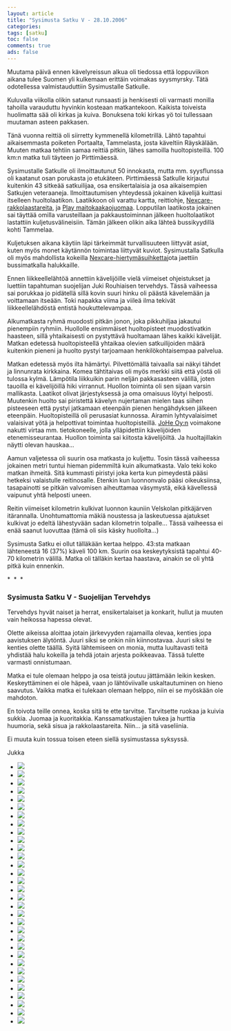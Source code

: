 ```yaml
---
layout: article 
title: "Sysimusta Satku V - 28.10.2006" 
categories: 
tags: [satku]
toc: false 
comments: true 
ads: false 
---
```


Muutama päivä ennen kävelyreissun alkua oli tiedossa että loppuviikon
aikana tulee Suomen yli kulkemaan erittäin voimakas syysmyrsky. Tätä
odotellessa valmistauduttiin Sysimustalle Satkulle.

Kuluvalla viikolla olikin satanut runsaasti ja henkisesti oli varmasti
monilla tahoilla varauduttu hyvinkin kosteaan matkantekoon. Kaikista
toiveista huolimatta sää oli kirkas ja kuiva. Bonuksena toki kirkas yö
toi tullessaan muutaman asteen pakkasen.

Tänä vuonna reittiä oli siirretty kymmenellä kilometrillä. Lähtö
tapahtui aikaisemmasta poiketen Portaalta, Tammelasta, josta käveltiin
Räyskälään. Muuten matkaa tehtiin samaa reittiä pitkin, lähes samoilla
huoltopisteillä. 100 km:n matka tuli täyteen jo Pirttimäessä.

Sysimustalle Satkulle oli ilmoittautunut 50 innokasta, mutta mm.
syysflunssa oli kaatanut osan porukasta jo etukäteen. Pirttimäessä
Satkulle kirjautui kuitenkin 43 sitkeää satkuilijaa, osa ensikertalaisia
ja osa aikaisempien Satkujen veteraaneja. Ilmoittautumisen yhteydessä
jokainen kävelijä kuittasi itselleen huoltolaatikon.
Laatikkoon oli varattu kartta, reittiohje,
[Nexcare-rakkolaastareita](http://solutions.3m.com/wps/portal/3M/en_US/Nexcare/Home/),
ja [Play
maitokaakaojuomaa](http://www.valio.fi/channels/www/etusivu/tuotteet/tuoteryhmat/7_02028251180_0_1/1771_1094363140_02028251180_3/4844/TULOSTUS.html).
Lopputilan laatikosta jokainen sai täyttää omilla varusteillaan ja
pakkaustoiminnan jälkeen huoltolaatikot lastattiin kuljetusvälineisiin.
Tämän jälkeen olikin aika lähteä bussikyydillä kohti Tammelaa.

Kuljetuksen aikana käytiin läpi tärkeimmät turvallisuuteen liittyvät
asiat, kuten myös monet käytännön toimintaa liittyvät kuviot.
Sysimustalla Satkulla oli myös mahdollista kokeilla
[Nexcare-hiertymäsuihketta](http://solutions.3m.com/wps/portal/3M/en_US/Nexcare/Home/)jota
jaettiin bussimatkalla halukkaille.

Ennen liikkeellelähtöä annettiin kävelijöille vielä viimeiset
ohjeistukset ja luettiin tapahtuman suojelijan Juki Rouhiaisen
tervehdys. Tässä vaiheessa sai porukkaa jo pidätellä sillä kovin suuri
hinku oli päästä kävelemään ja voittamaan itseään. Toki napakka viima ja
viileä ilma tekivät liikkeellelähdöstä entistä houkuttelevampaa.

Alkumatkasta ryhmä muodosti pitkän jonon, joka pikkuhiljaa jakautui
pienempiin ryhmiin. Huollolle ensimmäiset huoltopisteet muodostivatkin
haasteen, sillä yhtaikaisesti on pystyttävä huoltamaan lähes kaikki
kävelijät. Matkan edetessä huoltopisteellä yhtaikaa olevien
satkuilijoiden määrä kuitenkin pieneni ja huolto pystyi tarjoamaan
henkilökohtaisempaa palvelua.

Matkan edetessä myös ilta hämärtyi. Pilvettömällä taivaalla sai näkyi
tähdet ja linnunrata kirkkaina. Komea tähtitaivas oli myös merkki siitä
että yöstä oli tulossa kylmä. Lämpötila liikkuikin parin neljän
pakkasasteen välillä, joten tauoilla ei kävelijöillä hiki virrannut.
Huollon toiminta oli sen sijaan varsin mallikasta. Laatikot olivat
järjestyksessä ja oma omaisuus löytyi helposti. Muutenkin huolto sai
piristettä kävelyn nujertaman mielen taas siihen pisteeseen että pystyi
jatkamaan eteenpäin pienen hengähdyksen jälkeen eteenpäin.
Huoltopisteillä oli perusasiat kunnossa. Airamin
lyhtyvalaisimet valaisivat yötä ja helpottivat toimintaa huoltopisteillä. [JoHe
Oy:n](http://www.johe.fi/) voimakone nakutti virtaa mm. tietokoneelle,
jolla ylläpidettiin kävelijöiden etenemisseurantaa. Huollon toiminta sai
kiitosta kävelijöiltä. Ja huoltajillakin näytti olevan hauskaa...

Aamun valjetessa oli suurin osa matkasta jo kuljettu. Tosin tässä
vaiheessa jokainen metri tuntui hieman pidemmiltä kuin alkumatkasta.
Valo teki koko matkan ihmeitä. Sitä kummasti piristyi joka kerta kun
pimeydestä pääsi hetkeksi valaistulle reitinosalle. Etenkin kun
luonnonvalo pääsi oikeuksiinsa, tasapainotti se pitkän valvomisen
aiheuttamaa väsymystä, eikä kävellessä vaipunut yhtä helposti uneen.

Reitin viimeiset kilometrin kulkivat luonnon kauniin Velskolan
pitkäjärven itärannalla. Unohtumattomia mäkiä noustessa ja laskeutuessa
ajatukset kulkivat jo edeltä lähestyvään sadan kilometrin tolpalle...
Tässä vaiheessa ei enää saanut luovuttaa (tämä oli siis käsky
huollolta...)

Sysimusta Satku ei ollut tälläkään kertaa helppo. 43:sta matkaan
lähteneestä 16 (37%) käveli 100 km. Suurin osa keskeytyksistä tapahtui
40-70 kilometrin välillä. Matka oli tälläkin kertaa haastava, ainakin se
oli yhtä pitkä kuin ennenkin.

\*  \*  \*

### Sysimusta Satku V - Suojelijan Tervehdys

Tervehdys hyvät naiset ja herrat, ensikertalaiset ja konkarit, hullut ja
muuten vain heikossa hapessa olevat.

Olette aikeissa aloittaa jotain järkevyyden rajamailla olevaa, kenties
jopa aavistuksen älytöntä. Juuri siksi se onkin niin kiinnostavaa. Juuri
siksi te kenties olette täällä. Syitä lähtemiseen on monia, mutta
luultavasti teitä yhdistää halu kokeilla ja tehdä jotain arjesta
poikkeavaa. Tässä tulette varmasti onnistumaan.

Matka ei tule olemaan helppo ja osa teistä joutuu jättämään leikin
kesken. Keskeyttäminen ei ole häpeä, vaan jo lähtöviivalle
uskaltautuminen on hieno saavutus. Vaikka matka ei tulekaan olemaan
helppo, niin ei se myöskään ole mahdoton.

En toivota teille onnea, koska sitä te ette tarvitse. Tarvitsette ruokaa
ja kuivia sukkia. Juomaa ja kuoritakkia. Kanssamatkustajien tukea ja
hurttia huumoria, sekä sisua ja rakkolaastareita. Niin... ja sitä
vaseliinia.

Ei muuta kuin tossua toisen eteen siellä sysimustassa syksyssä.

Jukka

<div class="image-gallery" markdown="1">

-   [![](/images/sysimusta-satku-5/Thumbnails/sysimustasatku5_01b.jpg)](/images/sysimusta-satku-5/sysimustasatku5_01b.jpg)
-   [![](/images/sysimusta-satku-5/Thumbnails/sysimustasatku5_02b.jpg)](/images/sysimusta-satku-5/sysimustasatku5_02b.jpg)
-   [![](/images/sysimusta-satku-5/Thumbnails/sysimustasatku5_03b.jpg)](/images/sysimusta-satku-5/sysimustasatku5_03b.jpg)
-   [![](/images/sysimusta-satku-5/Thumbnails/sysimustasatku5_04b.jpg)](/images/sysimusta-satku-5/sysimustasatku5_04b.jpg)
-   [![](/images/sysimusta-satku-5/Thumbnails/sysimustasatku5_05b.jpg)](/images/sysimusta-satku-5/sysimustasatku5_05b.jpg)
-   [![](/images/sysimusta-satku-5/Thumbnails/sysimustasatku5_06b.jpg)](/images/sysimusta-satku-5/sysimustasatku5_06b.jpg)
-   [![](/images/sysimusta-satku-5/Thumbnails/sysimustasatku5_07b.jpg)](/images/sysimusta-satku-5/sysimustasatku5_07b.jpg)
-   [![](/images/sysimusta-satku-5/Thumbnails/sysimustasatku5_08b.jpg)](/images/sysimusta-satku-5/sysimustasatku5_08b.jpg)
-   [![](/images/sysimusta-satku-5/Thumbnails/sysimustasatku5_09b.jpg)](/images/sysimusta-satku-5/sysimustasatku5_09b.jpg)
-   [![](/images/sysimusta-satku-5/Thumbnails/sysimustasatku5_10b.jpg)](/images/sysimusta-satku-5/sysimustasatku5_10b.jpg)
-   [![](/images/sysimusta-satku-5/Thumbnails/sysimustasatku5_11b.jpg)](/images/sysimusta-satku-5/sysimustasatku5_11b.jpg)
-   [![](/images/sysimusta-satku-5/Thumbnails/sysimustasatku5_12b.jpg)](/images/sysimusta-satku-5/sysimustasatku5_12b.jpg)
-   [![](/images/sysimusta-satku-5/Thumbnails/sysimustasatku5_13b.jpg)](/images/sysimusta-satku-5/sysimustasatku5_13b.jpg)
-   [![](/images/sysimusta-satku-5/Thumbnails/sysimustasatku5_14b.jpg)](/images/sysimusta-satku-5/sysimustasatku5_14b.jpg)
-   [![](/images/sysimusta-satku-5/Thumbnails/sysimustasatku5_15b.jpg)](/images/sysimusta-satku-5/sysimustasatku5_15b.jpg)
-   [![](/images/sysimusta-satku-5/Thumbnails/sysimustasatku5_16b.jpg)](/images/sysimusta-satku-5/sysimustasatku5_16b.jpg)
-   [![](/images/sysimusta-satku-5/Thumbnails/sysimustasatku5_17b.jpg)](/images/sysimusta-satku-5/sysimustasatku5_17b.jpg)
-   [![](/images/sysimusta-satku-5/Thumbnails/sysimustasatku5_18b.jpg)](/images/sysimusta-satku-5/sysimustasatku5_18b.jpg)
-   [![](/images/sysimusta-satku-5/Thumbnails/sysimustasatku5_19b.jpg)](/images/sysimusta-satku-5/sysimustasatku5_19b.jpg)
-   [![](/images/sysimusta-satku-5/Thumbnails/sysimustasatku5_20b.jpg)](/images/sysimusta-satku-5/sysimustasatku5_20b.jpg)
-   [![](/images/sysimusta-satku-5/Thumbnails/sysimustasatku5_21b.jpg)](/images/sysimusta-satku-5/sysimustasatku5_21b.jpg)
-   [![](/images/sysimusta-satku-5/Thumbnails/sysimustasatku5_22b.jpg)](/images/sysimusta-satku-5/sysimustasatku5_22b.jpg)
-   [![](/images/sysimusta-satku-5/Thumbnails/sysimustasatku5_23b.jpg)](/images/sysimusta-satku-5/sysimustasatku5_23b.jpg)
-   [![](/images/sysimusta-satku-5/Thumbnails/sysimustasatku5_24b.jpg)](/images/sysimusta-satku-5/sysimustasatku5_24b.jpg)
-   [![](/images/sysimusta-satku-5/Thumbnails/sysimustasatku5_25b.jpg)](/images/sysimusta-satku-5/sysimustasatku5_25b.jpg)
-   [![](/images/sysimusta-satku-5/Thumbnails/sysimustasatku5_26b.jpg)](/images/sysimusta-satku-5/sysimustasatku5_26b.jpg)
-   [![](/images/sysimusta-satku-5/Thumbnails/sysimustasatku5_27b.jpg)](/images/sysimusta-satku-5/sysimustasatku5_27b.jpg)
-   [![](/images/sysimusta-satku-5/Thumbnails/sysimustasatku5_28b.jpg)](/images/sysimusta-satku-5/sysimustasatku5_28b.jpg)
-   [![](/images/sysimusta-satku-5/Thumbnails/sysimustasatku5_29b.jpg)](/images/sysimusta-satku-5/sysimustasatku5_29b.jpg)
-   [![](/images/sysimusta-satku-5/Thumbnails/sysimustasatku5_30b.jpg)](/images/sysimusta-satku-5/sysimustasatku5_30b.jpg)
-   [![](/images/sysimusta-satku-5/Thumbnails/sysimustasatku5_31b.jpg)](/images/sysimusta-satku-5/sysimustasatku5_31b.jpg)
-   [![](/images/sysimusta-satku-5/Thumbnails/sysimustasatku5_32b.jpg)](/images/sysimusta-satku-5/sysimustasatku5_32b.jpg)

</div>
